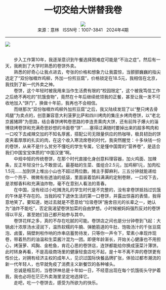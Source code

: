 # <center>一切交给大饼替我卷</center> 

<div align=center><img src="http://fslib.vip.qikan.cn/img.ashx?key=%d7%f7%d5%df%a3%baChris"></div> 

<center>来源：意林   ISSN号：1007-3841   2024年4期</center> 


* * *


![](http://img.resource.qikan.cn/markvip/qkimages/yili/yili202404/yili20240411-1-l.jpg)

  
<br>　　步入工作第10年，我逐渐意识到午餐选择困难症可能是“不治之症”。然后有一天，我刷到了大学时熟悉的卷饼外卖。  
　　熟悉的好奇心让我点进去，夸张的价格和想象力让我震惊，当颤颤巍巍的指尖选定了“双份咖喱炸鸡柳，外加一份煎豆腐”，价格锁定在18.5元，我相信在北京，我找到了新一代外卖之神。  
　　卷饼，这个年轻时被我用来当作生活费有限的“校园限定”，这个被我笃信工作之后绝不再吃的“抗饿食物”，竟然在十年后继续统领我的正餐，甚至让我一发不可收地加入“饼门”，换做十年前，我再也不会相信。  
　　而继那次“双份咖喱炸鸡柳外加煎豆腐”之后，我又陆续发现了以“整只烤去骨鸡腿”为卖点的，创意兼容意大利菠萝比萨和四川烤肉的集庄乡烤肉卷饼，以“老北京酱猪蹄”为思路，结合春饼烤鸭卷思路的李连贵熏肉大饼，还有前阵子爆火的淄博烧烤卷饼和充满奇思妙想的冷面卷“饼”……塞得过满随时要掉出来的超多鸭肉和一口咬下去咸辣交加的不知名厚酱，搭配公司无限量供应的热咖啡，极具韧劲的饼皮夹着厚厚的扎实的肉，在这个收入寒流席卷的时代，我突然醒觉：十多块钱一份的卷饼，从来不是什么贫穷不懂吃的学生专属，它是懂中国胃的“营养卷”，是适合我们中国宝宝体质的“中国汉堡”啊。  
　　中规中矩的传统卷饼，在那个时代直接化身创意料理容器，加火鸡面、加辣条，反正年轻没什么不敢尝试。最基础的生菜、蛋组合2.5元，加鸡柳1元，加肉松1.5元……加到饼上堆出小山也不超过两位数。摊主手脚麻利，三五分钟就能递给你一个热乎、微微有些透油的纸袋，里面装着馅料满满的定制卷餅，一口咬下去，是浓郁香料和充满油炸物，毫不在意别人看法的青春。  
　　在中国，没有经过小吃摊洗礼的学生时代是不完整的，没有拿卷饼抵挡过饥饿的午休是不存在的。当我妈咬下退休生活的第一口卷饼，并露出惊喜的表情，我得意地笑了。要知道，她过去就是不愿意给“垃圾卷饼”施舍目光的长辈之一，她认为“油炸不能吃”，否定我渴望卷饼加菜的自由梦想。小时候被妈妈强烈反对的卷饼得以平反，甚至她们自己都开始参与其中。  
　　卷饼花样之多，真的不存在吃腻的可能。卷饼店之间也是分分钟卷到飞起：大锅卤汁浓厚汤水浸润下，温热软糯的牛腩、弹脆筋道的牛肚、饱吸汤汁的千张豆腐泡、卤蛋，隔壁刺啦作响的炸串店蓄势待发，只等你一声令下，荤素小串现炸现卷，带着热烈的油温和生菜酱汁混为一团。即便年龄渐长，开始关心健康也不用担心，烤菠萝、鸡胸、金枪鱼，肯花心思的卷饼店，连饼都能给你换成菠菜汁薄饼。此时转身再看，不是高级商场里的健康轻食店吃不起，是十年不离不弃的卷饼更有性价比，对拥有经济主权的成年人，见识过国际快餐品牌扩张，体验过都市潮流的新一代年轻人，也早就免疫了消费主义新餐饮的各种噱头。  
　　忠诚是相互的，当卷饼神总是十年如一日，不经意出现在每个饥饿街头守护着我，我也必将在茫茫外卖海里坚定地选择它。  
　　走吧，吃一个卷饼去，感受为所欲为的快乐。
